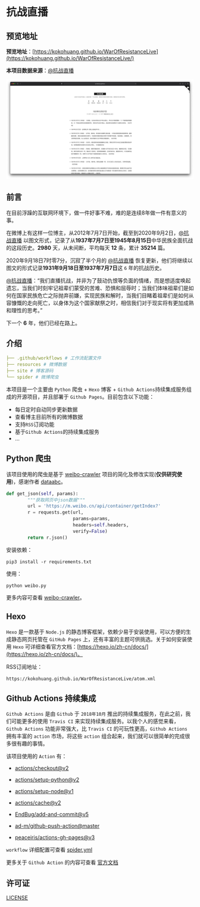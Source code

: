 # 抗战直播

## 预览地址

**预览地址**：[https://kokohuang.github.io/WarOfResistanceLive](https://kokohuang.github.io/WarOfResistanceLive/)

**本项目数据来源**：[@抗战直播](https://weibo.com/kzzb)

![](./images/screen.jpg)

## 前言
在目前浮躁的互联网环境下，做一件好事不难，难的是连续8年做一件有意义的事。

在微博上有这样一位博主，从2012年7月7日开始，截至到2020年9月2日，[@抗战直播](https://weibo.com/kzzb) 以图文形式，记录了从**1937年7月7日至1945年8月15日**中华民族全面抗战的这段历史。**2980** 天，从未间断，平均每天 **12** 条，累计 **35214** 篇。

2020年9月18日7时零7分，沉寂了半个月的 [@抗战直播](https://weibo.com/kzzb) 恢复更新，他们将继续以图文的形式记录**1931年9月18日至1937年7月7日**这 `6` 年的抗战历史。

[@抗战直播](https://weibo.com/kzzb)：“我们直播抗战，并非为了鼓动仇恨等负面的情绪，而是想适度唤起遗忘，当我们时刻牢记祖辈们蒙受的苦难、恐惧和屈辱时；当我们体味祖辈们是如何在国家民族危亡之际抛弃前嫌，实现民族和解时，当我们目睹着祖辈们是如何从容慷慨的走向死亡，以身体为这个国家献祭之时，相信我们对于现实将有更加成熟和理性的思考。”

下一个 **6** 年，他们已经在路上。

## 介绍

``` yaml
├── .github/workflows # 工作流配置文件
├── resources # 微博数据
├── site # 博客源码
└── spider # 微博爬虫
```

本项目是一个主要由 `Python` 爬虫 + `Hexo` 博客 + `Github Actions`持续集成服务组成的开源项目，并且部署于 `Github Pages`。目前包含以下功能：

- 每日定时自动同步更新数据
- 查看博主目前所有的微博数据
- 支持`RSS`订阅功能
- 基于`Github Actions`的持续集成服务
- ...

## Python 爬虫

该项目使用的爬虫是基于 [weibo-crawler](https://github.com/dataabc/weibo-crawler) 项目的简化及修改实现(**仅供研究使用**)，感谢作者 [dataabc](https://github.com/dataabc)。

```python
def get_json(self, params):
        """获取网页中json数据"""
        url = 'https://m.weibo.cn/api/container/getIndex?'
        r = requests.get(url,
                         params=params,
                         headers=self.headers,
                         verify=False)
        return r.json()
```

安装依赖：

```shell
pip3 install -r requirements.txt
```

使用：
```shell
python weibo.py
```

更多内容可查看 [weibo-crawler](https://github.com/dataabc/weibo-crawler)。

## Hexo

`Hexo` 是一款基于 `Node.js` 的静态博客框架，依赖少易于安装使用，可以方便的生成静态网页托管在 `GitHub Pages` 上，还有丰富的主题可供挑选。关于如何安装使用 `Hexo` 可详细查看官方文档：[https://hexo.io/zh-cn/docs/](https://hexo.io/zh-cn/docs/)。

RSS订阅地址：

```
https://kokohuang.github.io/WarOfResistanceLive/atom.xml
```

## Github Actions 持续集成

`Github Actions` 是由 `Github` 于 `2018年10月` 推出的持续集成服务，在此之前，我们可能更多的使用 `Travis CI` 来实现持续集成服务。以我个人的感觉来看，`Github Actions` 功能非常强大，比 `Travis CI` 的可玩性更高，`Github Actions` 拥有丰富的 `action` 市场，将这些 `action` 组合起来，我们就可以很简单的完成很多很有趣的事情。

该项目使用的 `Action` 有：

- [actions/checkout@v2](https://github.com/actions/checkout)

- [actions/setup-python@v2](https://github.com/actions/setup-python)

- [actions/setup-node@v1](https://github.com/actions/setup-node)

- [actions/cache@v2](https://github.com/actions/cache)

- [EndBug/add-and-commit@v5](https://github.com/EndBug/add-and-commit)

- [ad-m/github-push-action@master](https://github.com/ad-m/github-push-action)

- [peaceiris/actions-gh-pages@v3](https://github.com/peaceiris/actions-gh-pages)

`workflow` 详细配置可查看 [spider.yml](./.github/workflows/spider.yml)

更多关于 `Github Action` 的内容可查看 [官方文档](https://docs.github.com/cn/free-pro-team@latest/actions)

## 许可证

[LICENSE](./LICENSE)
